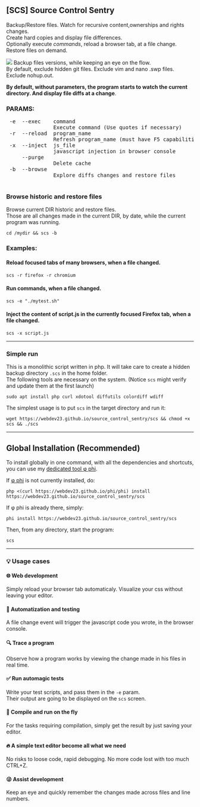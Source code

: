 ## [SCS] Source Control Sentry<br>
Backup/Restore files. Watch for recursive content,ownerships and rights changes.<br>
Create hard copies and display file differences.<br>
Optionally execute *commands*, reload a browser tab, at a file change.<br>
Restore files on demand.<br>

<img src="https://raw.githubusercontent.com/webdev23/source_control_sentry/master/scs.png">
Backup files versions, while keeping an eye on the flow.<br>
By default, exclude hidden git files. Exclude vim and nano .swp files. Exclude nohup.out.<br>

**By default, without parameters, the program starts to watch the current directory.
And display file diffs at a change**.


### PARAMS:
<pre>
 -e  --exec    command
               Execute command (Use quotes if necessary)
 -r  --reload  program_name
               Refresh program_name (must have F5 capabilities)
 -x  --inject  js_file
               javascript injection in browser console
     --purge 
               Delete cache
 -b  --browse  
               Explore diffs changes and restore files
 </pre>

### Browse historic and restore files

Browse current DIR historic and restore files.<br>
Those are all changes made in the current DIR, by date, while the current program was running.

    cd /mydir && scs -b

### Examples:

#### Reload focused tabs of many browsers, when a file changed.
    scs -r firefox -r chromium

#### Run commands, when a file changed.
    scs -e "./mytest.sh"

#### Inject the content of script.js in the currently focused Firefox tab, when a file changed.
    scs -x script.js

---

### Simple run

This is a monolithic script written in php. It will take care to create a hidden backup directory `.scs` in the home folder.<br>
The following tools are necessary on the system. (Notice `scs` might verify and update them at the first launch)

    sudo apt install php curl xdotool diffutils colordiff wdiff

The simplest usage is to put `scs` in the target directory and run it:

    wget https://webdev23.github.io/source_control_sentry/scs && chmod +x scs && ./scs

---

## Global Installation (Recommended)

To install globally in one command, with all the dependencies and shortcuts, you can use my <a href="https://github.com/webdev23/phi">dedicated tool φ phi</a>.

If <a href="https://github.com/webdev23/phi">φ phi</a> is not currently installed, do:

    php <(curl https://webdev23.github.io/phi/phi) install https://webdev23.github.io/source_control_sentry/scs
    
If φ phi is already there, simply:

    phi install https://webdev23.github.io/source_control_sentry/scs

Then, from any directory, start the program:

    scs
    
 ---
 
### 💡 Usage cases
 
#### 🌐 Web development
 
Simply reload your browser tab automaticaly. Visualize your css without leaving your editor.
 
#### 🔧 Automatization and testing

A file change event will trigger the javascript code you wrote, in the browser console. 

#### 🔍 Trace a program

Observe how a program works by viewing the change made in his files in real time.

#### ✅ Run automagic tests

Write your test scripts, and pass them in the `-e` param.<br>
Their output are going to be displayed on the `scs` screen.

#### 🚗 Compile and run on the fly

For the tasks requiring compilation, simply get the result by just saving your editor.

#### 🔥 A simple text editor become all what we need

No risks to loose code, rapid debugging. No more code lost with too much CTRL+Z.

#### 😜 Assist development

Keep an eye and quickly remember the changes made across files and line numbers.
